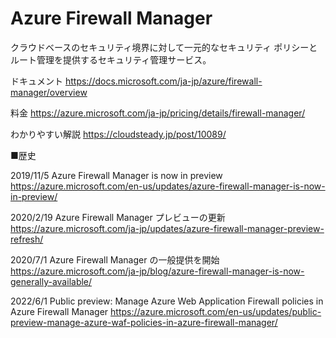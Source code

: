 # Azure Firewall Manager

クラウドベースのセキュリティ境界に対して一元的なセキュリティ ポリシーとルート管理を提供するセキュリティ管理サービス。

ドキュメント
https://docs.microsoft.com/ja-jp/azure/firewall-manager/overview

料金
https://azure.microsoft.com/ja-jp/pricing/details/firewall-manager/

わかりやすい解説
https://cloudsteady.jp/post/10089/

■歴史

2019/11/5 Azure Firewall Manager is now in preview
https://azure.microsoft.com/en-us/updates/azure-firewall-manager-is-now-in-preview/

2020/2/19 Azure Firewall Manager プレビューの更新
https://azure.microsoft.com/ja-jp/updates/azure-firewall-manager-preview-refresh/

2020/7/1 Azure Firewall Manager の一般提供を開始
https://azure.microsoft.com/ja-jp/blog/azure-firewall-manager-is-now-generally-available/

2022/6/1 Public preview: Manage Azure Web Application Firewall policies in Azure Firewall Manager
https://azure.microsoft.com/en-us/updates/public-preview-manage-azure-waf-policies-in-azure-firewall-manager/

